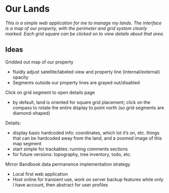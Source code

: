# Our Lands

*This is a simple web application for me to manage my lands. The interface is a map of our property, with the perimeter and grid system clearly marked. Each grid square can be clicked on to view details about that area.*


## Ideas

Gridded out map of our property

- fluidly adjust satellite/labeled view and property line (internal/external) opacity
- Segments outside our property lines are grayed out/disabled

Click on grid segment to open details page

- by default, land is oriented for square grid placement; click on the compass to rotate the entire display to point north (so grid segments are diamond-shaped)

Details:

- display basic hardcoded info: coordinates, which lot it’s on, etc. things that can be hardcoded away from the land, and a zoomed image of this map segment
- start simple for trackables: running comments sections
- for future versions: topography, tree inventory, todo, etc.

Mirror Bandbook data permanence implementation strategy

- Local first web application
- Host online for transient use, work on server backup features while only I have account, then abstract for user profiles